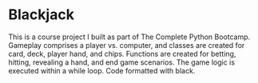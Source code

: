 # Blackjack
This is a course project I built as part of The Complete Python Bootcamp.  Gameplay comprises a player vs. computer, and classes are created for card, deck, player hand, and chips.  Functions are created for betting, hitting, revealing a hand, and end game scenarios.  The game logic is executed within a while loop.  Code formatted with black.
